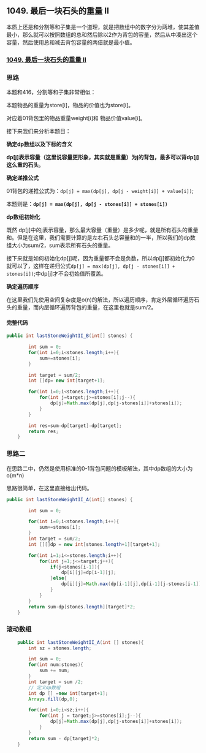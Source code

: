## 1049. 最后一块石头的重量 II

本质上还是和分割等和子集是一个道理，就是把数组中的数字分为两堆，使其差值最小，那么就可以按照数组的总和然后除以2作为背包的容量，然后从中凑出这个容量，然后使用总和减去背包容量的两倍就是最小值。

### [1049. 最后一块石头的重量 II](https://leetcode-cn.com/problems/last-stone-weight-ii/)

### 思路

本题和416，分割等和子集非常相似：

本题物品的重量为store[i]，物品的价值也为store[i]。

对应着01背包里的物品重量weight[i]和 物品价值value[i]。

接下来我们来分析本题目：

**确定dp数组以及下标的含义**

**dp[j]表示容量（这里说容量更形象，其实就是重量）为j的背包，最多可以背dp[j]这么重的石头**。

**确定递推公式**

01背包的递推公式为：`dp[j] = max(dp[j], dp[j - weight[i]] + value[i])`;

本题则是：**`dp[j] = max(dp[j], dp[j - stones[i]] + stones[i])`**

**dp数组初始化**

既然 dp[j]中的j表示容量，那么最大容量（重量）是多少呢，就是所有石头的重量和。但是在这里，我们需要计算的是左右石头总容量和的一半，所以我们的dp数组大小为sum/2，sum表示所有石头的重量。

接下来就是如何初始化dp[j]呢，因为重量都不会是负数，所以dp[j]都初始化为0就可以了，这样在递归公式`dp[j] = max(dp[j], dp[j - stones[i]] + stones[i])`;中dp[j]才不会初始值所覆盖。

**确定遍历顺序**

在这里我们先使用空间复杂度是o(n)的解法，所以遍历顺序，肯定外层循环遍历石头的重量，而内层循环遍历背包的重量，在这里也就是sum/2。

#### 完整代码

~~~ java
public int lastStoneWeightII_B(int[] stones) {

        int sum = 0;
        for(int i=0;i<stones.length;i++){
            sum+=stones[i];
        }

        int target = sum/2;
        int []dp= new int[target+1];

        for(int i=0;i<stones.length;i++){
            for(int j=target;j>=stones[i];j--){
                dp[j]=Math.max(dp[j],dp[j-stones[i]]+stones[i]);
            }
        }

        int res=sum-dp[target]-dp[target];
        return res;
    }
~~~

### 思路二

在思路二中，仍然是使用标准的0-1背包问题的模板解法，其中dp数组的大小为o(m*n)

思路很简单，在这里直接给出代码。

~~~ java
public int lastStoneWeightII_A(int[] stones) {

        int sum = 0;

        for(int i=0;i<stones.length;i++){
            sum+=stones[i];
        }
        int target = sum/2;
        int [][]dp = new int[stones.length+1][target+1];

        for(int i=1;i<=stones.length;i++){
            for(int j=1;j<=target;j++){
                if(j<stones[i-1]){
                    dp[i][j]=dp[i-1][j];
                }else{
                    dp[i][j]=Math.max(dp[i-1][j],dp[i-1][j-stones[i-1]]+stones[i-1]);
                }
            }
        }
        return sum-dp[stones.length][target]*2;
    }
~~~

### 滚动数组

~~~java
    public int lastStoneWeightII_A(int [] stones){
        int sz = stones.length;

        int sum = 0;
        for(int num:stones){
            sum += num;
        }
        int target = sum /2;
        // 定义dp数组
        int dp [] =new int[target+1];
        Arrays.fill(dp,0);

        for(int i=0;i<sz;i++){
            for(int j = target;j>=stones[i];j--){
                dp[j]=Math.max(dp[j],dp[j-stones[i]]+stones[i]);
            }
        }
        return sum - dp[target]*2;
    }
~~~

